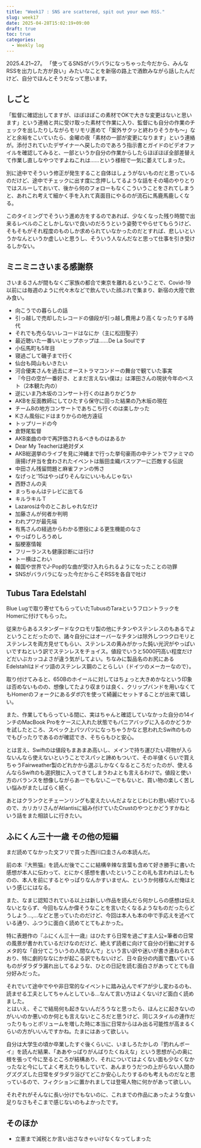 ```yaml
---
title: "Week17 : SNS are scattered, spit out your own RSS."
slug: week17
date: 2025-04-28T15:02:19+09:00
draft: true
toc: true
categories:
  - Weekly log
---
```

2025.4.21~27。
「使ってるSNSがバラバラになっちゃった今だから、みんなRSSを出力した方が良い」みたいなことを新宿の路上で酒飲みながら話したんだけど、自分でほんとそうだなって思います。

<!--more-->

## しごと

「監督に確認出してますが、ほぼほぼこの素材でOKで大きな変更はないと思います」という連絡と共に受け取った素材で作業に入り、監督にも自分の作業のチェックを出したりしながらモリモリ進めて「案外サクッと終わりそうかも～」などと余裕をこいていたら、金曜の夜「素材の一部が変更になります」という連絡が。添付されていたデザイナーへ戻したのであろう指示書とガイドのビデオファイルを確認してみると、一部というか自分の作業からしたらほぼほぼ全部差替えて作業し直しなやつですよねこれは……という様相で一気に萎えてしまった。

別に途中でそういう修正が発生すること自体はしょうがないものだと思っているのだけど、途中でチェックに出す度に念押ししてるような話をその場のやりとりではスルーしておいて、後から何のフォローもなくこういうことをされてしまうと、あれこれ考えて細かく手を入れて真面目にやるのが流石に馬鹿馬鹿しくなる。

このタイミングでそういう進め方をするのであれば、少なくなった残り時間で出来るレベルのことしかしないで良いのだろうという姿勢でやらせてもらうけど、そもそもがそれ程度のものしか求められていなかったのだとすれば、悲しいというかなんというか虚しいと思うし、そういう人なんだなと思って仕事を引き受けるしかない。


## ミニミニさいまる感謝祭

さいまるさんが間もなくご家族の都合で東京を離れるということで、Covid-19以前には毎週のように代々木などで飲んでいた顔ぶれで集まり、新宿の大陸で飲み食い。

- 向こうでの暮らしの話
- 引っ越しで売却したレコードの値段が引っ越し費用より高くなったりする時代
- それでも売らないレコードはなにか（主に松田聖子）
- 最近聴いた一番いいヒップホップは……De La Soulです
- 小伝馬町も5年目
- 寝過ごして磯子まで行く
- 仙台も岡山もいきたい
- 河合優実さんを過去にオーストラマコンドーの舞台で観ていた事実
- 『今日の空が一番好き、とまだ言えない僕は』は澤田さんの現状今年のベスト（2本観た内の）
- 逆にいま乃木坂のコンサート行くのはありかどうか
- AKBを反面教師にしてひたすら保守に回った結果の乃木坂の現在
- チーム8の地方コンサートであちこち行くのは楽しかった
- Kさん風俗にドはまりからの地方遠征
- トップリードの今
- 倉野尾監督
- AKB楽曲の中で再評価されるべきものはあるか
- Dear My Teacherは絶対ダメ
- AKB総選挙のライブを見に沖縄まで行った挙句豪雨の中テントでファミマの唐揚げ弁当を食わされたイベントは飯田圭織バスツアーに匹敵する伝説
- 中田さん残留問題と麻雀ファンの怖さ
- なげっと'15はやっぱりそんなにいいもんじゃない
- 西野さんの夫
- まっちゅんはテレビに出てる
- キルラキルＴ
- Lazarosは今のとこおしゃれなだけ
- 加藤さんが何者か判明
- われプワが最先端
- 有馬さんの経過からわかる懲役による更生機能のなさ
- やっぱりしろうめし
- 脳梗塞情報
- フリーランスも健康診断には行け
- トー横はこわい
- 韓国や世界でJ-Pop的な曲が受け入れられるようになったことの功罪
- SNSがバラバラになった今だからこそRSSを各自で吐け

## Tubus Tara Edelstahl

Blue Lugで取り寄せてもらっていたTubusのTaraというフロントラックをHomerに付けてもらった。

従来からあるスタンダードなクロモリ製の他にチタンやステンレスのもあるでよということだったので、諸々自分にはオーバーなチタンは除外しつつクロモリとステンレスを両方見せてもらい、ステンレスの黄みがかった鈍い光沢がやっぱいいですねという訳でステンレスをチョイス。値段でいうと5000円高い程度だけどだいぶカッコよさが違う気がしてよい。ちなみに製品名のお尻にある Edelstahlはドイツ語のステンレス鋼のことらしい（ドイツのメーカーなので）。

取り付けてみると、650Bのホイールに対してはちょっと大きめかなという印象は否めないものの、想像してたより収まりは良く、クリップバンドを用いなくてもHomerのフォークにあるダボ穴を使って綺麗にセットすることが出来て嬉しい。

また、作業してもらっている間に、実はちゃんと確認していなかった自分の14インチのMacBook Proをケースに入れた状態でもパニアバッグに入るのかどうかを試したところ、スペック上パツパツになっちゃうかなと思われたSwiftのものでもぴったりであるのが確認でき、そちらもひと安心。

とは言え、Swiftのは値段もまあまあ高いし、メインで持ち運びたい荷物が入らないんなら使えないということでスパッと諦めもついて、その半値くらいで買えちゃうFairweather製のどれかから選ぶしかなくなるところだったのが、使えるんならSwiftのも選択肢に入ってきてしまうわよとも言えるわけで。値段と使い方のバランスを想像しながらあーでもないこーでもないと、買い物の楽しく苦しい悩みがまたしばらく続く。

あとはクランクとチェーンリングも変えたいんだよなとじわじわ思い続けているので、カリカリさんがAtlantisに組み付けていたCrustのやつとかどうすかねという話をまた相談しに行きたい。

## ふにくん三十一歳 その他の短編

まだ読めてなかった文フリで買った西川口圭さんの本読んだ。

前の本『大熊猫』を読んだ後でここに結構辛辣な言葉も含めて好き勝手に書いた感想が本人に伝わって、とにかく感想を書いたということの礼も言われはしたものの、本人を前にするとやっぱりなんかすいません、というか何様なんだ俺はという感じにはなる。

また、なまじ認知されている以上は新しい作品を読んだら何かしらの感想は伝えないとならず、今回もなんか偉そうなことを言いたくなるようなものだったらどうしよう…,…などと思っていたのだけど、今回は本人も本の中で手応えを述べている通り、ふつうに面白く読めてとてもよかった。

特に表題作の『ふにくん三十一歳』はひたすら日常を過ごす主人公=筆者の日常の風景が書かれているだけなのだけど、絶えず読者に向けて自分の行動に対するメタ的な「自分てこういうの人間なんで」という言い訳や迷いが書き連ねられており、特に劇的ななにかが起こる訳でもないけど、日々自分の内面で蠢いているものがダラダラ漏れ出してるような、ひとの日記を読む面白さがあってとても自分好みだった。  

それでいて途中でやや非日常的なイベントに踏み込んでギアが少し変わるのも、読ませる工夫としてちゃんとしている…なんて言い方はよくないけど面白く読めました。  
とはいえ、そこで結局何も起きないんだろうなと思ったら、ほんとに起きないのがいいのか悪いのか何とも言えないところだと思うけど、同じスタイルの連作だったりもっとボリュームを増した時に本当に日常からはみ出る可能性が高まるくらいの方がいいんですかね。たまにはあって欲しい。

自分は大学生の頃か卒業したすぐ後くらいに、いましろたかしの『釣れんボーイ』を読んだ結果、「ああやっぱりがんばりたくねえな」という思想が心の奥に根を張って今に至るところが結構あり、それについてはよくない面も少なくなかったなと今にしてよく考えたりもしていて、あんまりうだつの上がらない人間のグズグズした日常をダラダラ浴びてどこか安心したりするのも考えものだなと思っているので、フィクションに置かれましては登場人物に何かがあって欲しい。

それぞれがそんなに長い分けでもないのに、これまでの作品にあったような食い足りなさもそこまで感じないのもよかったです。

## そのほか

- 立憲まで減税とか言い出さなきゃいけなくなってしまった

